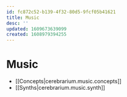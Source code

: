 ```yaml
---
id: fc872c52-b139-4f32-80d5-9fcf05b41621
title: Music
desc: ''
updated: 1609673639099
created: 1608979394255
---
```


# Music

- [[Concepts|cerebrarium.music.concepts]]
- [[Synths|cerebrarium.music.synth]]
